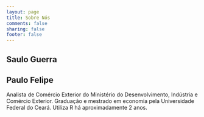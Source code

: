 ```yaml
---
layout: page
title: Sobre Nós
comments: false
sharing: false
footer: false
---
```


## Saulo Guerra

## Paulo Felipe

Analista de Comércio Exterior do Ministério do Desenvolvimento, Indústria e Comércio Exterior. Graduação e mestrado em economia pela Universidade Federal do Ceará. Utiliza R há aproximadamente 2 anos.